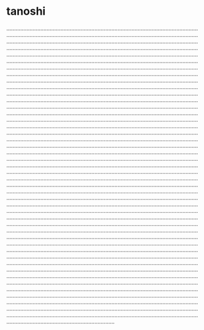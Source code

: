 # tanoshi
..................................................................................................................................................................................................................................................................................................................................................................................................................................................................................................................................................................................................................................................................................................................................................................................................................................................................................................................................................................................................................................................................................................................................................................................................................................................................................................................................................................................................................................................................................................................................................................................................................................................................................................................................................................................................................................................................................................................................................................................................................................................................................................................................................................................................................................................................................................................................................................................................................................................................................................................................................................................................................................................................................................................................................................................................................................................................................................................................................................................................................................................................................................................................................................................................................................................................................................................................................................................................................................................................................................................................................................................................................................................................................................................................................................................................................................................................................................................................................................................................................................................................................................................................................................................................................................................................................................................................................................................................................................................................................................................................................................................................................................................................................................................................................................................................................................................................................................................................................................................................................................................................................................................................................................................................................................................................................................................................................................................................................................................................................................................................................................................................................................................................................................................................................................................................................................................................................